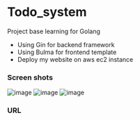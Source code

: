 # Todo_system
Project base learning for Golang
- Using Gin for backend framework
- Using Bulma for frontend template
- Deploy my website on aws ec2 instance
### Screen shots
![image](https://user-images.githubusercontent.com/93956496/228829522-2b700b1c-ce90-4988-9929-bc20675aa0fb.png)
![image](https://user-images.githubusercontent.com/93956496/228829527-a12ee826-9022-48fb-9de5-480365bf0c3c.png)
![image](https://user-images.githubusercontent.com/93956496/228829530-dad64af2-bb3e-43ca-99e0-3e47a564cb6d.png)
### URL
[](http://ec2-52-63-221-174.ap-southeast-2.compute.amazonaws.com:3000/)
